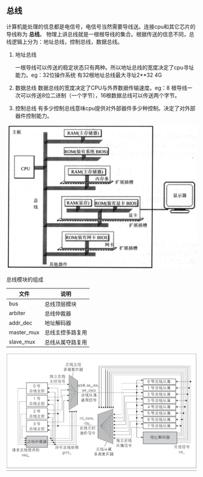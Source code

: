 ## 总线
计算机能处理的信息都是电信号，电信号当然需要导线送。连接cpu和其它芯片的导线称为 **总线**。
物理上讲总线就是一根根导线的集合。根据传送的信息不同，总线逻辑上分为：地址总线，控制总线，数据总线。

1. 地址总线

    一根导线可以传送的稳定状态只有两种。所以地址总线的宽度决定了cpu寻址能力。eg：32位操作系统 有32根地址总线最大寻址2**32 4G
2. 数据总线
    数据总线的宽度决定了CPU与外界数据传输速度。eg：8 根导线一次可以传送8位二进制（一个字节），16根数据总线可以传送两个字节。
 
3. 控制总线
    有多少控制总线意味cpu提供对外部器件多少种控制。决定了对外部器件控制能力。 
    
![总线连接](../docs/imgs/总线连接.png)


总线模块的组成

|  文件   | 说明  |
|  ----  | ----  |
| bus  | 总线顶层模块 |
| arbiter  | 总线仲裁器 |
| addr_dec | 地址解码器 |
| master_mux | 总线主控多路复用 |
| slave_mux | 总线从属夺路复用 |
 
![总线架构](../docs/imgs/总线架构.png)
